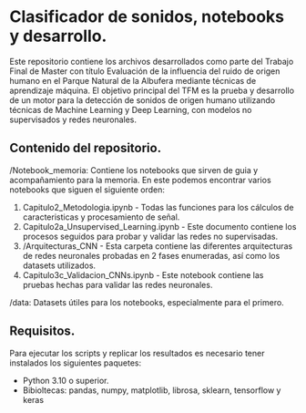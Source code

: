 # Clasificador de sonidos, notebooks y desarrollo.

Este repositorio contiene los archivos desarrollados como parte del Trabajo Final de Master con título Evaluación de la influencia del ruido de origen humano en el Parque Natural de la Albufera mediante técnicas de aprendizaje máquina.
El objetivo principal del TFM es la prueba y desarrollo de un motor para la detección de sonidos de origen humano utilizando técnicas de Machine Learning y Deep Learning, con modelos no supervisados y redes neuronales.

## Contenido del repositorio.

/Notebook_memoria: Contiene los notebooks que sirven de guia y acompañamiento para la memoria. En este podemos encontrar varios notebooks que siguen el siguiente orden:
1. Capitulo2_Metodologia.ipynb - Todas las funciones para los cálculos de caracteristicas y procesamiento de señal.
2. Capitulo2a_Unsupervised_Learning.ipynb - Este documento contiene los procesos seguidos para probar y validar las redes no supervisadas.
3. /Arquitecturas_CNN - Esta carpeta contiene las diferentes arquitecturas de redes neuronales probadas en 2 fases enumeradas, así como los datasets utilizados.
4. Capitulo3c_Validacion_CNNs.ipynb - Este notebook contiene las pruebas hechas para validar las redes neuronales.

/data: Datasets útiles para los notebooks, especialmente para el primero.


## Requisitos.
Para ejecutar los scripts y replicar los resultados es necesario tener instalados los siguientes paquetes:

* Python 3.10 o superior.
* Bibioltecas: pandas, numpy, matplotlib, librosa, sklearn, tensorflow y keras

